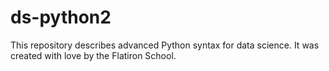 # ds-python2

This repository describes advanced Python syntax for data science. It was created with love by the Flatiron School.
